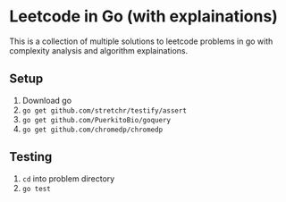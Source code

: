 # Leetcode in Go (with explainations)
This is a collection of multiple solutions to leetcode problems in go with complexity analysis and algorithm explainations.

## Setup
1. Download go
2. `go get github.com/stretchr/testify/assert`
3. `go get github.com/PuerkitoBio/goquery `
4. `go get github.com/chromedp/chromedp`

## Testing
1. `cd` into problem directory
2. `go test`